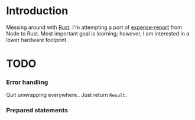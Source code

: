 # Introduction

Messing around with [Rust](https://www.rust-lang.org/en-US/).  I'm attempting a
port of [expense-report](https://github.com/crankydillo/expense-report) from
Node to Rust.  Most important goal is learning; however, I am interested in a
lower hardware footprint.

# TODO

### Error handling

Quit unwrapping everywhere..  Just return `Result`.

### Prepared statements

